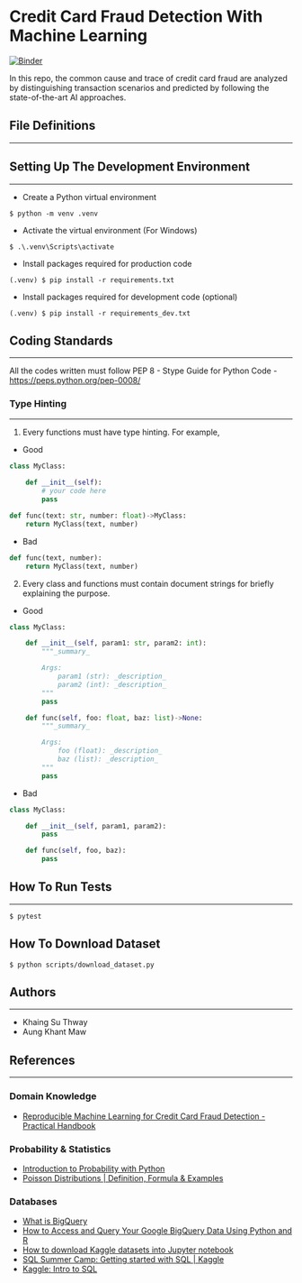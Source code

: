 # Credit Card Fraud Detection With Machine Learning
[![Binder](https://mybinder.org/badge_logo.svg)](https://mybinder.org/v2/gh/KhaingSuThway/Credit-card-fraud-detection-with-machine-learning/main)

In this repo, the common cause and trace of credit card fraud are analyzed by  distinguishing transaction scenarios and predicted by following the state-of-the-art AI approaches. 

## File Definitions
---

## Setting Up The Development Environment
---
* Create a Python virtual environment
```
$ python -m venv .venv
```
* Activate the virtual environment (For Windows)
```
$ .\.venv\Scripts\activate
```
* Install packages required for production code
```
(.venv) $ pip install -r requirements.txt
```
* Install packages required for development code (optional)
```
(.venv) $ pip install -r requirements_dev.txt
```

## Coding Standards
---
All the codes written must follow PEP 8 - Stype Guide for Python Code - https://peps.python.org/pep-0008/

### Type Hinting
---
1. Every functions must have type hinting. For example,
* Good
```python
class MyClass:
    
    def __init__(self):
        # your code here
        pass

def func(text: str, number: float)->MyClass:
    return MyClass(text, number)
```
* Bad
```python
def func(text, number):
    return MyClass(text, number)
```
2. Every class and functions must contain document strings for briefly explaining the purpose.
* Good
```python
class MyClass:

    def __init__(self, param1: str, param2: int):
        """_summary_

        Args:
            param1 (str): _description_
            param2 (int): _description_
        """
        pass

    def func(self, foo: float, baz: list)->None:
        """_summary_

        Args:
            foo (float): _description_
            baz (list): _description_
        """
        pass

```
* Bad
```python
class MyClass:

    def __init__(self, param1, param2):
        pass

    def func(self, foo, baz):
        pass
```

## How To Run Tests
---
```
$ pytest
```

## How To Download Dataset
```
$ python scripts/download_dataset.py
```
## Authors
---
- Khaing Su Thway
- Aung Khant Maw

## References
---
### Domain Knowledge

- [Reproducible Machine Learning for Credit Card Fraud Detection - Practical Handbook](https://fraud-detection-handbook.github.io/fraud-detection-handbook/Foreword.html)

### Probability & Statistics
- [Introduction to Probability with Python](https://ethanweed.github.io/pythonbook/04.02-probability.html)
- [Poisson Distributions | Definition, Formula & Examples](https://www.scribbr.com/statistics/poisson-distribution/)

### Databases
- [What is BigQuery](https://www.youtube.com/watch?v=d3MDxC_iuaw)
- [How to Access and Query Your Google BigQuery Data Using Python and R](https://www.rudderstack.com/guides/how-to-access-and-query-your-bigquery-data-using-python-and-r/)
- [How to download Kaggle datasets into Jupyter notebook](https://www.geeksforgeeks.org/how-to-download-kaggle-datasets-into-jupyter-notebook/)
- [SQL Summer Camp: Getting started with SQL | Kaggle](https://www.youtube.com/watch?v=jYQoQfFzJRw&t=2139s)
- [Kaggle: Intro to SQL](https://www.kaggle.com/learn/intro-to-sql)
